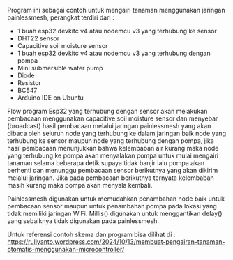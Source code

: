Program ini sebagai contoh untuk mengairi tanaman menggunakan jaringan painlessmesh, perangkat terdiri dari :
- 1 buah esp32 devkitc v4 atau nodemcu v3 yang terhubung ke sensor
- DHT22 sensor
- Capacitive soil moisture sensor
- 1 buah esp32 devkitc v4 atau nodemcu v3 yang terhubung dengan pompa
- Mini submersible water pump
- Diode
- Resistor
- BC547
- Arduino IDE on Ubuntu

Flow program
Esp32 yang terhubung dengan sensor akan melakukan pembacaan menggunakan capacitive soil moisture sensor dan menyebar (broadcast) hasil pembacaan melalui jaringan painlessmesh yang akan dibaca oleh seluruh node yang terhubung ke dalam jaringan baik node yang terhubung ke sensor maupun node yang terhubung dengan pompa, jika hasil pembacaan menunjukkan bahwa kelembaban air kurang maka node yang terhubung ke pompa akan menyalakan pompa untuk mulai mengairi tanaman selama beberapa detik supaya tidak banjir lalu pompa akan berhenti dan menunggu pembacaan sensor berikutnya yang akan dikirim melalui jaringan. Jika pada pembacaan berikutnya ternyata kelembaban masih kurang maka pompa akan menyala kembali.

Painlessmesh digunakan untuk memudahkan penambahan node baik untuk pembacaan sensor maupun untuk penambahan pompa pada lokasi yang tidak memiliki jaringan WiFi.
Millis() digunakan untuk menggantikan delay() yang sebaiknya tidak digunakan pada painlessmesh.

Untuk referensi contoh skema dan program bisa dilihat di :
https://ruliyanto.wordpress.com/2024/10/13/membuat-pengairan-tanaman-otomatis-menggunakan-microcontroller/
